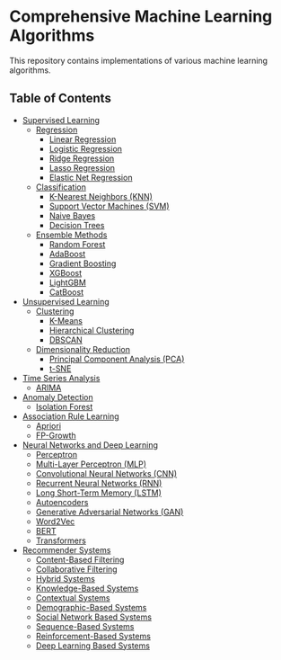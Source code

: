# Comprehensive Machine Learning Algorithms

This repository contains implementations of various machine learning algorithms.

## Table of Contents

- [Supervised Learning](Supervised-Learning/README.md#supervised-learning)
  - [Regression](Supervised-Learning/Regression)
    - [Linear Regression](Supervised-Learning/Regression/Linear%20Regression.ipynb)
    - [Logistic Regression](Supervised-Learning/Regression/Logistic%20Regression.ipynb)
    - [Ridge Regression](Supervised-Learning/Regression/Ridge%20Regression.ipynb)
    - [Lasso Regression](Supervised-Learning/Regression/Lasso%20Regression.ipynb)
    - [Elastic Net Regression](Supervised-Learning/Regression/Elastic%20Net%20Regression.ipynb)
  - [Classification](Supervised-Learning/README.md#classification)
    - [K-Nearest Neighbors (KNN)](Supervised-Learning/README.md#k-nearest-neighbors-(knn))
    - [Support Vector Machines (SVM)](Supervised-Learning/README.md#support-vector-machines-(svm))
    - [Naive Bayes](Supervised-Learning/README.md#naive-bayes)
    - [Decision Trees](Supervised-Learning/README.md#decision-trees)
  - [Ensemble Methods](Supervised-Learning/README.md#ensemble-methods)
    - [Random Forest](Supervised-Learning/README.md#random-forest)
    - [AdaBoost](Supervised-Learning/README.md#adaboost)
    - [Gradient Boosting](Supervised-Learning/README.md#gradient-boosting)
    - [XGBoost](Supervised-Learning/README.md#xgboost)
    - [LightGBM](Supervised-Learning/README.md#lightgbm)
    - [CatBoost](Supervised-Learning/README.md#catboost)
- [Unsupervised Learning](Unsupervised-Learning/README.md#unsupervised-learning)
  - [Clustering](Unsupervised-Learning/README.md#clustering)
    - [K-Means](Unsupervised-Learning/README.md#k-means)
    - [Hierarchical Clustering](Unsupervised-Learning/README.md#hierarchical-clustering)
    - [DBSCAN](Unsupervised-Learning/README.md#dbscan)
  - [Dimensionality Reduction](Unsupervised-Learning/README.md#dimensionality-reduction)
    - [Principal Component Analysis (PCA)](Unsupervised-Learning/README.md#principal-component-analysis-(pca))
    - [t-SNE](Unsupervised-Learning/README.md#t-sne)
- [Time Series Analysis](Time-Series-Analysis/README.md#time-series-analysis)
  - [ARIMA](Time-Series-Analysis/README.md#arima)
- [Anomaly Detection](Anomaly-Detection/README.md#anomaly-detection)
  - [Isolation Forest](Anomaly-Detection/README.md#isolation-forest)
- [Association Rule Learning](Association-Rule-Learning/README.md#association-rule-learning)
  - [Apriori](Association-Rule-Learning/README.md#apriori)
  - [FP-Growth](Association-Rule-Learning/README.md#fp-growth)
- [Neural Networks and Deep Learning](Neural-Networks-and-Deep-Learning/README.md#neural-networks-and-deep-learning)
  - [Perceptron](Neural-Networks-and-Deep-Learning/README.md#perceptron)
  - [Multi-Layer Perceptron (MLP)](Neural-Networks-and-Deep-Learning/README.md#multi-layer-perceptron-(mlp))
  - [Convolutional Neural Networks (CNN)](Neural-Networks-and-Deep-Learning/README.md#convolutional-neural-networks-(cnn))
  - [Recurrent Neural Networks (RNN)](Neural-Networks-and-Deep-Learning/README.md#recurrent-neural-networks-(rnn))
  - [Long Short-Term Memory (LSTM)](Neural-Networks-and-Deep-Learning/README.md#long-short-term-memory-(lstm))
  - [Autoencoders](Neural-Networks-and-Deep-Learning/README.md#autoencoders)
  - [Generative Adversarial Networks (GAN)](Neural-Networks-and-Deep-Learning/README.md#generative-adversarial-networks-(gan))
  - [Word2Vec](Neural-Networks-and-Deep-Learning/README.md#word2vec)
  - [BERT](Neural-Networks-and-Deep-Learning/README.md#bert)
  - [Transformers](Neural-Networks-and-Deep-Learning/README.md#transformers)
- [Recommender Systems](Recommender-Systems/README.md#recommender-systems)
  - [Content-Based Filtering](Recommender-Systems/README.md#content-based-filtering)
  - [Collaborative Filtering](Recommender-Systems/README.md#collaborative-filtering)
  - [Hybrid Systems](Recommender-Systems/README.md#hybrid-systems)
  - [Knowledge-Based Systems](Recommender-Systems/README.md#knowledge-based-systems)
  - [Contextual Systems](Recommender-Systems/README.md#contextual-systems)
  - [Demographic-Based Systems](Recommender-Systems/README.md#demographic-based-systems)
  - [Social Network Based Systems](Recommender-Systems/README.md#social-network-based-systems)
  - [Sequence-Based Systems](Recommender-Systems/README.md#sequence-based-systems)
  - [Reinforcement-Based Systems](Recommender-Systems/README.md#reinforcement-based-systems)
  - [Deep Learning Based Systems](Recommender-Systems/README.md#deep-learning-based-systems)
